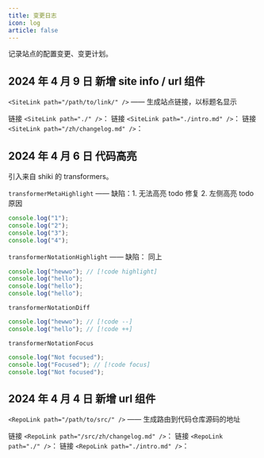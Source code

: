 ```yaml
---
title: 变更日志
icon: log
article: false
---
```


记录站点的配置变更、变更计划。

<!-- more -->

## 2024 年 4 月 9 日 新增 site info / url 组件

`<SiteLink path="/path/to/link/" />` —— 生成站点链接，以标题名显示

链接 `<SiteLink path="./" />`：
<SiteLink path="./" />
链接 `<SiteLink path="./intro.md" />`：
<SiteLink path="./intro.md" />
链接 `<SiteLink path="/zh/changelog.md" />`：
<SiteLink path="/zh/changelog.md" />

## 2024 年 4 月 6 日 代码高亮

引入来自 shiki 的 transformers。

`transformerMetaHighlight` —— 缺陷：1. 无法高亮 todo 修复 2. 左侧高亮 todo 原因

```js {1,3-4}
console.log("1");
console.log("2");
console.log("3");
console.log("4");
```

`transformerNotationHighlight` —— 缺陷： 同上

```ts {3,4}
console.log("hewwo"); // [!code highlight]
console.log("hello");
console.log("hello");
console.log("hello");
```

`transformerNotationDiff`

```ts
console.log("hewwo"); // [!code --]
console.log("hello"); // [!code ++]
```

`transformerNotationFocus`

```ts
console.log("Not focused");
console.log("Focused"); // [!code focus]
console.log("Not focused");
```

## 2024 年 4 月 4 日 新增 url 组件

`<RepoLink path="/path/to/src/" />` —— 生成路由到代码仓库源码的地址

链接 `<RepoLink path="/src/zh/changelog.md" />`：
<RepoLink path="/src/zh/changelog.md" />
链接 `<RepoLink path="./" />`：
<RepoLink path="./" />
链接 `<RepoLink path="./intro.md" />`：
<RepoLink path="./intro.md" />
